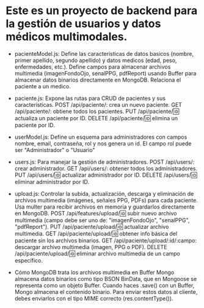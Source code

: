 # Este es un proyecto de backend para la gestión de usuarios y datos médicos multimodales.

- pacienteModel.js: 
Define las caracteristicas de datos basicos (nombre, primer apellido, segundo apellido) y datos medicos (edad, peso, enfermedades, etc.).
Define campos para almacenar archivos multimedia (imagenFondoOjo, senalPPG, pdfReport) usando Buffer para almacenar datos binarios directamente en MongoDB.
Relaciona el paciente a un medico. 

- paciente.js: 
Expone las rutas para CRUD de pacientes y sus características.
POST /api/paciente/: crea un nuevo paciente.
GET /api/paciente/: obtiene todos los pacientes.
PUT /api/paciente/:id: actualiza un paciente por ID.
DELETE /api/paciente/:id: elimina un paciente por ID.

- userModel.js: 
Define un esquema para administradores con campos nombre, email, contraseña, rol y nos genera un id.
El campo rol puede ser "Administrador" o "Usuario"

- users.js: 
Para manejar la gestión de administradores.
POST /api/users/: crear administrador.
GET /api/users/: obtener todos los administradores.
PUT /api/users/:id: actualizar administrador por ID.
DELETE /api/users/:id: eliminar administrador por ID.

- upload.js: 
Controlar la subida, actualización, descarga y eliminación de archivos multimedia (imágenes, señales PPG, PDFs) para cada paciente.
Usa multer para recibir archivos en memoria y guardarlos directamente en MongoDB.
POST /api/features/upload/:id: subir nuevo archivo multimedia (campo debe ser uno de: "imagenFondoOjo", "senalPPG", "pdfReport").
PUT /api/paciente/upload/:id: actualizar archivo multimedia.
GET /api/paciente/upload/:id: obtener info básica del paciente sin los archivos binarios.
GET /api/paciente/upload/:id/:campo: descargar archivo multimedia (imagen, PPG o PDF).
DELETE /api/paciente/upload/:id: eliminar archivo multimedia de un campo específico.

- Cómo MongoDB trata los archivos multimedia en Buffer
Mongo almacena datos binarios como tipo BSON BinData, que en Mongoose se representa como un objeto Buffer.
Cuando haces .save() con un Buffer, Mongo almacena el contenido binario. 
Para enviar estos datos al cliente, debes enviarlos con el tipo MIME correcto (res.contentType()).

